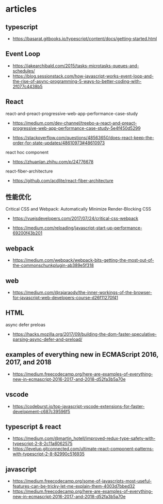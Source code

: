 # articles

## typescript

- https://basarat.gitbooks.io/typescript/content/docs/getting-started.html

## Event Loop

- https://jakearchibald.com/2015/tasks-microtasks-queues-and-schedules/
- https://blog.sessionstack.com/how-javascript-works-event-loop-and-the-rise-of-async-programming-5-ways-to-better-coding-with-2f077c4438b5

## React

react-and-preact-progressive-web-app-performance-case-study

- https://medium.com/dev-channel/treebo-a-react-and-preact-progressive-web-app-performance-case-study-5e4f450d5299

- https://stackoverflow.com/questions/48563650/does-react-keep-the-order-for-state-updates/48610973#48610973

react hoc component

- https://zhuanlan.zhihu.com/p/24776678

react-fiber-architecture

- https://github.com/acdlite/react-fiber-architecture

## 性能优化

Critical CSS and Webpack: Automatically Minimize Render-Blocking CSS

- https://vuejsdevelopers.com/2017/07/24/critical-css-webpack

- https://medium.com/reloading/javascript-start-up-performance-69200f43b201

## webpack

- https://medium.com/webpack/webpack-bits-getting-the-most-out-of-the-commonschunkplugin-ab389e5f318

## web

- https://medium.com/@rajaraodv/the-inner-workings-of-the-browser-for-javascript-web-developers-course-d26f11270f41

## HTML

async defer preloas

- https://hacks.mozilla.org/2017/09/building-the-dom-faster-speculative-parsing-async-defer-and-preload/

## examples of everything new in ECMAScript 2016, 2017, and 2018

- https://medium.freecodecamp.org/here-are-examples-of-everything-new-in-ecmascript-2016-2017-and-2018-d52fa3b5a70e

## vscode

- https://codeburst.io/top-javascript-vscode-extensions-for-faster-development-c687c39596f5

## typescript & react

- https://medium.com/@martin_hotell/improved-redux-type-safety-with-typescript-2-8-2c11a8062575
- https://levelup.gitconnected.com/ultimate-react-component-patterns-with-typescript-2-8-82990c516935

## javascript

- https://medium.freecodecamp.org/some-of-javascripts-most-useful-features-can-be-tricky-let-me-explain-them-4003d7bbed32
- https://medium.freecodecamp.org/here-are-examples-of-everything-new-in-ecmascript-2016-2017-and-2018-d52fa3b5a70e
